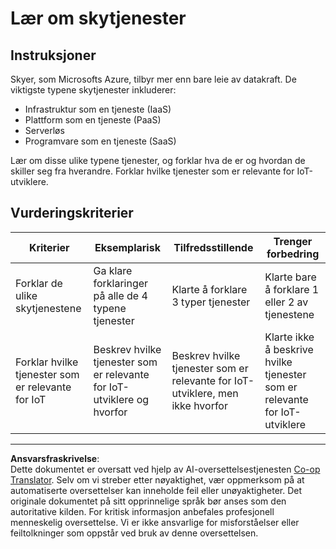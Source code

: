 <!--
CO_OP_TRANSLATOR_METADATA:
{
  "original_hash": "bfd35499bd68d7d740242bfea784bbeb",
  "translation_date": "2025-08-27T22:44:41+00:00",
  "source_file": "2-farm/lessons/4-migrate-your-plant-to-the-cloud/assignment.md",
  "language_code": "no"
}
-->
# Lær om skytjenester

## Instruksjoner

Skyer, som Microsofts Azure, tilbyr mer enn bare leie av datakraft. De viktigste typene skytjenester inkluderer:

* Infrastruktur som en tjeneste (IaaS)
* Plattform som en tjeneste (PaaS)
* Serverløs
* Programvare som en tjeneste (SaaS)

Lær om disse ulike typene tjenester, og forklar hva de er og hvordan de skiller seg fra hverandre. Forklar hvilke tjenester som er relevante for IoT-utviklere.

## Vurderingskriterier

| Kriterier | Eksemplarisk | Tilfredsstillende | Trenger forbedring |
| --------- | ------------ | ----------------- | ------------------ |
| Forklar de ulike skytjenestene | Ga klare forklaringer på alle de 4 typene tjenester | Klarte å forklare 3 typer tjenester | Klarte bare å forklare 1 eller 2 av tjenestene |
| Forklar hvilke tjenester som er relevante for IoT | Beskrev hvilke tjenester som er relevante for IoT-utviklere og hvorfor | Beskrev hvilke tjenester som er relevante for IoT-utviklere, men ikke hvorfor | Klarte ikke å beskrive hvilke tjenester som er relevante for IoT-utviklere |

---

**Ansvarsfraskrivelse**:  
Dette dokumentet er oversatt ved hjelp av AI-oversettelsestjenesten [Co-op Translator](https://github.com/Azure/co-op-translator). Selv om vi streber etter nøyaktighet, vær oppmerksom på at automatiserte oversettelser kan inneholde feil eller unøyaktigheter. Det originale dokumentet på sitt opprinnelige språk bør anses som den autoritative kilden. For kritisk informasjon anbefales profesjonell menneskelig oversettelse. Vi er ikke ansvarlige for misforståelser eller feiltolkninger som oppstår ved bruk av denne oversettelsen.